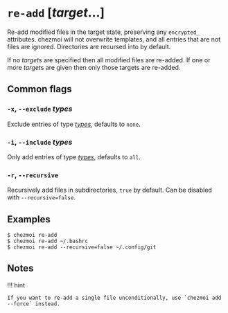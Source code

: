 # `re-add` [*target*...]

Re-add modified files in the target state, preserving any `encrypted_`
attributes. chezmoi will not overwrite templates, and all entries that are not
files are ignored. Directories are recursed into by default.

If no *target*s are specified then all modified files are re-added. If one or
more *target*s are given then only those targets are re-added.

## Common flags

### `-x`, `--exclude` *types*

Exclude entries of type [*types*](../command-line-flags/common.md#available-types),
defaults to `none`.

### `-i`, `--include` *types*

Only add entries of type [*types*](../command-line-flags/common.md#available-types),
defaults to `all`.

### `-r`, `--recursive`

Recursively add files in subdirectories, `true` by default. Can be disabled with `--recursive=false`.

## Examples

```console
$ chezmoi re-add
$ chezmoi re-add ~/.bashrc
$ chezmoi re-add --recursive=false ~/.config/git
```

## Notes

!!! hint

    If you want to re-add a single file unconditionally, use `chezmoi add --force` instead.
